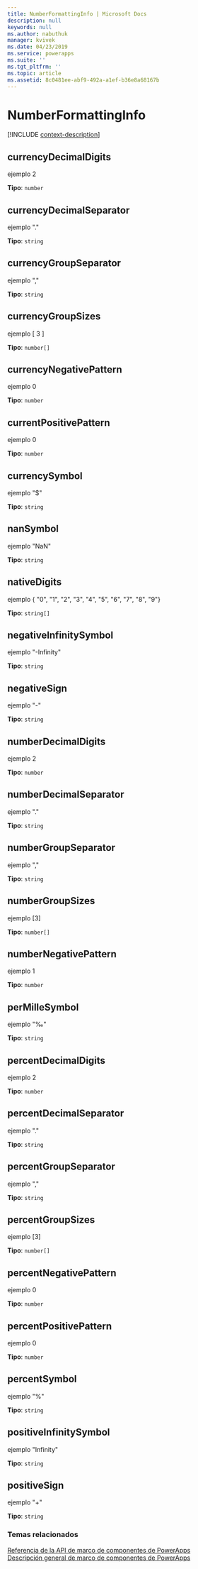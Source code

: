 ```yaml
---
title: NumberFormattingInfo | Microsoft Docs
description: null
keywords: null
ms.author: nabuthuk
manager: kvivek
ms.date: 04/23/2019
ms.service: powerapps
ms.suite: ''
ms.tgt_pltfrm: ''
ms.topic: article
ms.assetid: 8c0481ee-abf9-492a-a1ef-b36e8a68167b
---
```


# <a name="numberformattinginfo"></a>NumberFormattingInfo

[!INCLUDE [context-description](includes/numberformattinginfo-description.md)]

## <a name="currencydecimaldigits"></a>currencyDecimalDigits

 ejemplo 2

**Tipo**: `number`

## <a name="currencydecimalseparator"></a>currencyDecimalSeparator

ejemplo "."

**Tipo**: `string`

## <a name="currencygroupseparator"></a>currencyGroupSeparator

ejemplo ","

**Tipo**: `string`

## <a name="currencygroupsizes"></a>currencyGroupSizes

ejemplo [ 3 ]

**Tipo**: `number[]`

## <a name="currencynegativepattern"></a>currencyNegativePattern

ejemplo 0

**Tipo**: `number`

## <a name="currentpositivepattern"></a>currentPositivePattern

ejemplo 0

**Tipo**: `number`

## <a name="currencysymbol"></a>currencySymbol

ejemplo "$"

**Tipo**: `string`

## <a name="nansymbol"></a>nanSymbol

ejemplo "NaN"

**Tipo**: `string`

## <a name="nativedigits"></a>nativeDigits

ejemplo { "0", "1", "2", "3", "4", "5", "6", "7", "8", "9"}

**Tipo**: `string[]`

## <a name="negativeinfinitysymbol"></a>negativeInfinitySymbol

ejemplo "-Infinity"

**Tipo**: `string`

## <a name="negativesign"></a>negativeSign

ejemplo "-"

**Tipo**: `string`

## <a name="numberdecimaldigits"></a>numberDecimalDigits

ejemplo 2

**Tipo**: `number`

## <a name="numberdecimalseparator"></a>numberDecimalSeparator

ejemplo "."

**Tipo**: `string`

## <a name="numbergroupseparator"></a>numberGroupSeparator

ejemplo ","

**Tipo**: `string`

## <a name="numbergroupsizes"></a>numberGroupSizes

ejemplo [3]

**Tipo**: `number[]`

## <a name="numbernegativepattern"></a>numberNegativePattern

ejemplo 1

**Tipo**: `number`

## <a name="permillesymbol"></a>perMilleSymbol

ejemplo "‰"

**Tipo**: `string`

## <a name="percentdecimaldigits"></a>percentDecimalDigits

ejemplo 2

**Tipo**: `number`

## <a name="percentdecimalseparator"></a>percentDecimalSeparator

ejemplo "."

**Tipo**: `string`

## <a name="percentgroupseparator"></a>percentGroupSeparator

ejemplo ","

**Tipo**: `string`

## <a name="percentgroupsizes"></a>percentGroupSizes

ejemplo [3]

**Tipo**: `number[]`

## <a name="percentnegativepattern"></a>percentNegativePattern

ejemplo 0

**Tipo**: `number`

## <a name="percentpositivepattern"></a>percentPositivePattern

ejemplo 0

**Tipo**: `number`

## <a name="percentsymbol"></a>percentSymbol

ejemplo "%"

**Tipo**: `string`

## <a name="positiveinfinitysymbol"></a>positiveInfinitySymbol

ejemplo "Infinity"

**Tipo**: `string`

## <a name="positivesign"></a>positiveSign

ejemplo "+"

**Tipo**: `string`


### <a name="related-topics"></a>Temas relacionados

[Referencia de la API de marco de componentes de PowerApps](../reference/index.md)<br/>
[Descripción general de marco de componentes de PowerApps](../overview.md)